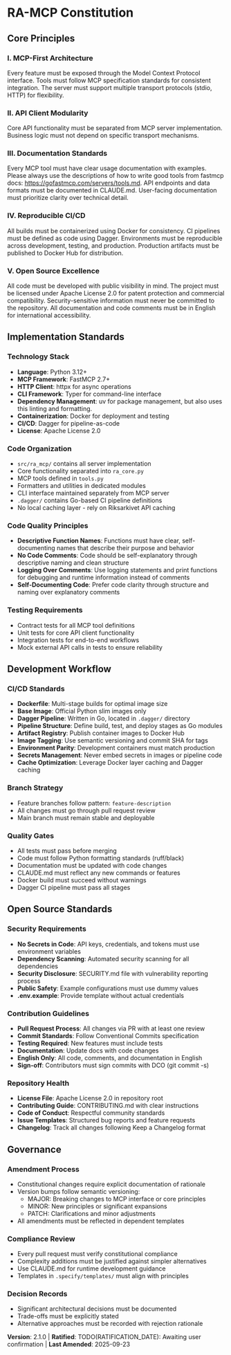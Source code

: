 <!--
Sync Impact Report
Version change: 2.0.0 → 2.1.0
Modified principles: None
Added sections:
- Principle VII: Open Source Excellence
- Open Source Standards section with Security Requirements, Contribution Guidelines, and Repository Health
Removed sections: None
Changes made:
- Added Principle VII for open source governance
- Specified Apache License 2.0 requirement
- Added security standards for public repositories
- Defined contribution guidelines and English language requirement
- Added repository health requirements
Templates requiring updates:
✅ plan-template.md (references constitution v2.1.1, needs update to v2.1.0)
⚠ spec-template.md (no constitution references found)
⚠ tasks-template.md (may need open source setup tasks)
⚠ CLAUDE.md (mentions cache.py which should be removed)
Follow-up TODOs:
- RATIFICATION_DATE set to TODO (pending user confirmation)
- Create LICENSE file with Apache License 2.0
- Create SECURITY.md for vulnerability reporting
- Create CONTRIBUTING.md with contribution guidelines
- Create CODE_OF_CONDUCT.md
- Create .env.example file
- Remove cache.py from src/ra_mcp/
- Update CLAUDE.md to remove cache references
- Create Dockerfile for containerization
- Create Dagger pipeline in Go under .dagger/ directory
- Configure Docker Hub repository and credentials
-->

# RA-MCP Constitution

## Core Principles

### I. MCP-First Architecture
Every feature must be exposed through the Model Context Protocol interface. Tools must follow MCP specification standards for consistent integration. The server must support multiple transport protocols (stdio, HTTP) for flexibility.

### II. API Client Modularity
Core API functionality must be separated from MCP server implementation. Business logic must not depend on specific transport mechanisms.

### III. Documentation Standards
Every MCP tool must have clear usage documentation with examples. Please always use the descriptions of how to write good tools from fastmcp docs: https://gofastmcp.com/servers/tools.md.  API endpoints and data formats must be documented in CLAUDE.md. User-facing documentation must prioritize clarity over technical detail.

### IV. Reproducible CI/CD
All builds must be containerized using Docker for consistency. CI pipelines must be defined as code using Dagger. Environments must be reproducible across development, testing, and production. Production artifacts must be published to Docker Hub for distribution. 

### V. Open Source Excellence
All code must be developed with public visibility in mind. The project must be licensed under Apache License 2.0 for patent protection and commercial compatibility. Security-sensitive information must never be committed to the repository. All documentation and code comments must be in English for international accessibility.

## Implementation Standards


### Technology Stack
- **Language**: Python 3.12+
- **MCP Framework**: FastMCP 2.7+
- **HTTP Client**: httpx for async operations
- **CLI Framework**: Typer for command-line interface
- **Dependency Management**: uv for package management, but also uses this linting and formatting.
- **Containerization**: Docker for deployment and testing
- **CI/CD**: Dagger for pipeline-as-code
- **License**: Apache License 2.0

### Code Organization
- `src/ra_mcp/` contains all server implementation
- Core functionality separated into `ra_core.py`
- MCP tools defined in `tools.py`
- Formatters and utilities in dedicated modules
- CLI interface maintained separately from MCP server
- `.dagger/` contains Go-based CI pipeline definitions
- No local caching layer - rely on Riksarkivet API caching

### Code Quality Principles
- **Descriptive Function Names**: Functions must have clear, self-documenting names that describe their purpose and behavior
- **No Code Comments**: Code should be self-explanatory through descriptive naming and clean structure
- **Logging Over Comments**: Use logging statements and print functions for debugging and runtime information instead of comments
- **Self-Documenting Code**: Prefer code clarity through structure and naming over explanatory comments

### Testing Requirements
- Contract tests for all MCP tool definitions
- Unit tests for core API client functionality
- Integration tests for end-to-end workflows
- Mock external API calls in tests to ensure reliability

## Development Workflow

### CI/CD Standards
- **Dockerfile**: Multi-stage builds for optimal image size
- **Base Image**: Official Python slim images only
- **Dagger Pipeline**: Written in Go, located in `.dagger/` directory
- **Pipeline Structure**: Define build, test, and deploy stages as Go modules
- **Artifact Registry**: Publish container images to Docker Hub
- **Image Tagging**: Use semantic versioning and commit SHA for tags
- **Environment Parity**: Development containers must match production
- **Secrets Management**: Never embed secrets in images or pipeline code
- **Cache Optimization**: Leverage Docker layer caching and Dagger caching

### Branch Strategy
- Feature branches follow pattern: `feature-description`
- All changes must go through pull request review
- Main branch must remain stable and deployable

### Quality Gates
- All tests must pass before merging
- Code must follow Python formatting standards (ruff/black)
- Documentation must be updated with code changes
- CLAUDE.md must reflect any new commands or features
- Docker build must succeed without warnings
- Dagger CI pipeline must pass all stages

## Open Source Standards

### Security Requirements
- **No Secrets in Code**: API keys, credentials, and tokens must use environment variables
- **Dependency Scanning**: Automated security scanning for all dependencies
- **Security Disclosure**: SECURITY.md file with vulnerability reporting process
- **Public Safety**: Example configurations must use dummy values
- **.env.example**: Provide template without actual credentials

### Contribution Guidelines
- **Pull Request Process**: All changes via PR with at least one review
- **Commit Standards**: Follow Conventional Commits specification
- **Testing Required**: New features must include tests
- **Documentation**: Update docs with code changes
- **English Only**: All code, comments, and documentation in English
- **Sign-off**: Contributors must sign commits with DCO (git commit -s)

### Repository Health
- **License File**: Apache License 2.0 in repository root
- **Contributing Guide**: CONTRIBUTING.md with clear instructions
- **Code of Conduct**: Respectful community standards
- **Issue Templates**: Structured bug reports and feature requests
- **Changelog**: Track all changes following Keep a Changelog format

## Governance

### Amendment Process
- Constitutional changes require explicit documentation of rationale
- Version bumps follow semantic versioning:
  - MAJOR: Breaking changes to MCP interface or core principles
  - MINOR: New principles or significant expansions
  - PATCH: Clarifications and minor adjustments
- All amendments must be reflected in dependent templates

### Compliance Review
- Every pull request must verify constitutional compliance
- Complexity additions must be justified against simpler alternatives
- Use CLAUDE.md for runtime development guidance
- Templates in `.specify/templates/` must align with principles

### Decision Records
- Significant architectural decisions must be documented
- Trade-offs must be explicitly stated
- Alternative approaches must be recorded with rejection rationale

**Version**: 2.1.0 | **Ratified**: TODO(RATIFICATION_DATE): Awaiting user confirmation | **Last Amended**: 2025-09-23